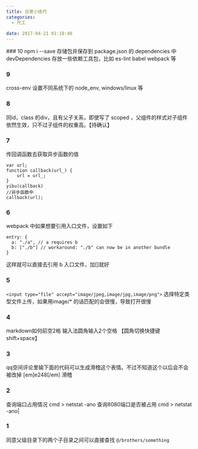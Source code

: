 ```yaml
---
title: 日常小技巧
categories:
  - 尺工
 
date: 2017-04-21 01:18:40
---
```

<p></p>
<!-- more -->
### 10
npm i --save
存储包并保存到 package.json 的 dependencies 中
devDependencies 存放一些依赖工具包，比如 es-lint babel webpack 等

### 9
cross-env 
设置不同系统下的 node_env, windows/linux 等

### 8
同id，class 的div，且有父子关系，即使写了 scoped ，父组件的样式对子组件依然生效，只不过子组件的权重高。【待确认】

### 7
传回调函数去获取异步函数的值
```
var url;
function callback(url_) {
	url = url_;
}
yibu(callback)
//异步函数中
callback(url);
```
### 6
webpack 中如果想要引用入口文件，设置如下
```
entry: {
  a: "./a", // a requires b
  b: ["./b"] // workaround: "./b" can now be in another bundle
}
```
这样就可以直接去引用 b 入口文件，加[]就好 


### 5
`<input type="file" accept="image/jpeg,image/jpg,image/png">`
选择特定类型文件上传，如果用image/* 的话匹配的会很慢，导致打开很慢

### 4
markdown如何前空2格
输入法圆角输入2个空格 【圆角切换快捷键 shift+space】

### 3
qq空间评论里输下面的代码可以生成滑稽这个表情。不过不知道这个以后会不会被改掉
[em]e248[/em]    滑稽

### 2
查询端口占用情况
cmd > netstat -ano
查询8080端口是否被占用
cmd > netstat -ano|

### 1
同意父级目录下的两个子目录之间可以直接查找 `@/brothers/something`